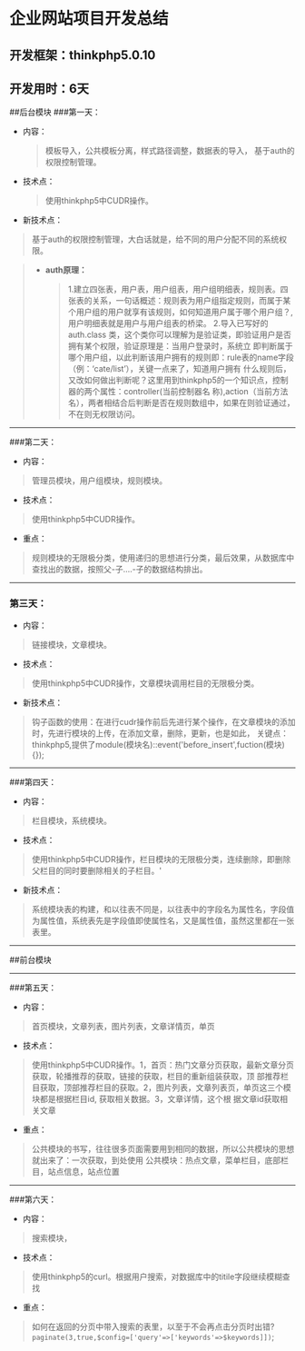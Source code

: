 企业网站项目开发总结
========================
开发框架：thinkphp5.0.10
------------------------
开发用时：6天
------------------------

##后台模块
###第一天：
 * 内容：
   > 模板导入，公共模板分离，样式路径调整，数据表的导入，		  基于auth的权限控制管理。
   
 * 技术点：
   >使用thinkphp5中CUDR操作。
   
 *  新技术点：
  > 基于auth的权限控制管理，大白话就是，给不同的用户分配不同的系统权限。
  
   > * **auth原理：**
   >   > 1.建立四张表，用户表，用户组表，用户组明细表，规则表。四张表的关系，一句话概述：规则表为用户组指定规则，而属于某                                          个用户组的用户就享有该规则，如何知道用户属于哪个用户组？,用户明细表就是用户与用户组表的桥梁。
   >   > 2.导入已写好的auth.class 类，这个类你可以理解为是验证类，即验证用户是否拥有某个权限，验证原理是：当用户登录时，系统立                                     即判断属于哪个用户组，以此判断该用户拥有的规则即：rule表的name字段（例：‘cate/list’），关键一点来了，知道用户拥有                                     什么规则后，又改如何做出判断呢？这里用到thinkphp5的一个知识点，控制器的两个属性：controller(当前控制器名                                                 称),action（当前方法名），两者相结合后判断是否在规则数组中，如果在则验证通过，不在则无权限访问。
 ---------------------------------------------------------------------------
 
###第二天：
* 内容： 
> 管理员模块，用户组模块，规则模块。

* 技术点：
> 使用thinkphp5中CUDR操作。

* 重点：
> 规则模块的无限极分类，使用递归的思想进行分类，最后效果，从数据库中查找出的数据，按照父-子....-子的数据结构排出。

---------------------------------------------------------------------------

### 第三天：
* 内容：    
> 链接模块，文章模块。

* 技术点：
> 使用thinkphp5中CUDR操作，文章模块调用栏目的无限极分类。

* 新技术点：
> 钩子函数的使用：在进行cudr操作前后先进行某个操作，在文章模块的添加时，先进行模块的上传，在添加文章，删除，更新，也是如此，                    关键点：thinkphp5,提供了module(模块名)::event('before_insert',fuction(模块){});

 ---------------------------------------------------------------------------

###第四天：
* 内容： 
> 栏目模块，系统模块。

* 技术点：
> 使用thinkphp5中CUDR操作，栏目模块的无限极分类，连续删除，即删除父栏目的同时要删除相关的子栏目。'

* 新技术点：
> 系统模块表的构建，和以往表不同是，以往表中的字段名为属性名，字段值为属性值，系统表先是字段值即使属性名，又是属性值，虽然这里都在一张表里。

---------------------------------------------------
##前台模块

 ---------------------------------------------------------------------------

###第五天：
* 内容： 
> 首页模块，文章列表，图片列表，文章详情页，单页

* 技术点：
> 使用thinkphp5中CUDR操作。1，首页：热门文章分页获取，最新文章分页获取，轮播推荐的获取，链接的获取，栏目的重新组装获取，顶                     部推荐栏目获取，顶部推荐栏目的获取。2，图片列表，文章列表页，单页这三个模块都是根据栏目id, 获取相关数据。3，文章详情，这个根                      据文章id获取相关文章

* 重点：
> 公共模块的书写，往往很多页面需要用到相同的数据，所以公共模块的思想就出来了：一次获取，到处使用
公共模块：热点文章，菜单栏目，底部栏目，站点信息，站点位置
 
  ---------------------------------------------------------------------------
   
###第六天：
* 内容： 
> 搜索模块，

* 技术点：
> 使用thinkphp5的curl。根据用户搜索，对数据库中的titile字段继续模糊查找

* 重点：
> 如何在返回的分页中带入搜索的表里，以至于不会再点击分页时出错? 
`paginate(3,true,$config=['query'=>['keywords'=>$keywords]])`;
              

